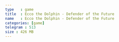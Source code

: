 ```yaml
---
type   : game
title  : Ecco the Dolphin - Defender of the Future
name   : Ecco the Dolphin - Defender of the Future
categories: [game]
telegram : 513
size : 426 MB
---
```



